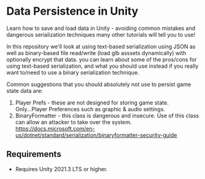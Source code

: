 # Data Persistence in Unity
Learn how to save and load data in Unity - avoiding common mistakes and dangerous serialization techniques many other tutorials will tell you to use!

In this repository we'll look at using text-based serialization using JSON as well as binary-based file read/write (load glb asssets dynamically) with optionally encrypt that data. you can learn about some of the pros/cons for using text-based serialization, and what you should use instead if you really want to/need to use a binary serialization technique.

Common suggestions that you should absolutely not use to persist game state data are:

1. Player Prefs - these are not designed for storing game state. Only...Player Preferences such as graphic & audio settings.
2. BinaryFormatter - this class is dangerous and insecure. Use of this class can allow an attacker to take over the system. https://docs.microsoft.com/en-us/dotnet/standard/serialization/binaryformatter-security-guide 

## Requirements
* Requires Unity 2021.3 LTS or higher.
